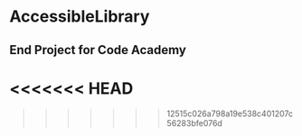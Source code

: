 
# AccessibleLibrary 
## End Project for Code Academy
<<<<<<< HEAD
=======

>>>>>>> 12515c026a798a19e538c401207c56283bfe076d
